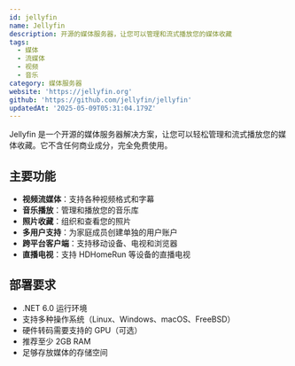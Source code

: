 ```yaml
---
id: jellyfin
name: Jellyfin
description: 开源的媒体服务器，让您可以管理和流式播放您的媒体收藏
tags:
  - 媒体
  - 流媒体
  - 视频
  - 音乐
category: 媒体服务器
website: 'https://jellyfin.org'
github: 'https://github.com/jellyfin/jellyfin'
updatedAt: '2025-05-09T05:31:04.179Z'
---
```


Jellyfin 是一个开源的媒体服务器解决方案，让您可以轻松管理和流式播放您的媒体收藏。它不含任何商业成分，完全免费使用。

## 主要功能

- **视频流媒体**：支持各种视频格式和字幕
- **音乐播放**：管理和播放您的音乐库
- **照片收藏**：组织和查看您的照片
- **多用户支持**：为家庭成员创建单独的用户账户
- **跨平台客户端**：支持移动设备、电视和浏览器
- **直播电视**：支持 HDHomeRun 等设备的直播电视

## 部署要求

- .NET 6.0 运行环境
- 支持多种操作系统（Linux、Windows、macOS、FreeBSD）
- 硬件转码需要支持的 GPU（可选）
- 推荐至少 2GB RAM
- 足够存放媒体的存储空间 
